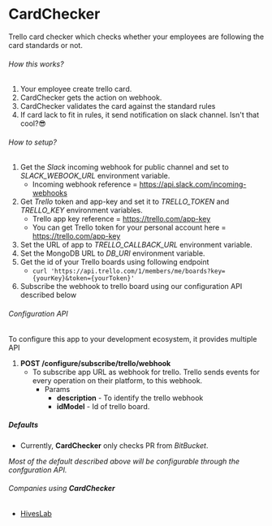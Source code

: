 # CardChecker
Trello card checker which checks whether your employees are following the card standards or not.

###### How this works?
1. Your employee create trello card.
2. CardChecker gets the action on webhook.
3. CardChecker validates the card against the standard rules
4. If card lack to fit in rules, it send notification on slack channel. Isn't that cool?😎

###### How to setup?
1. Get the *Slack* incoming webhook for public channel and set to *SLACK_WEBOOK_URL* environment variable.
    - Incoming webhook reference = https://api.slack.com/incoming-webhooks
2. Get *Trello* token and app-key and set it to *TRELLO_TOKEN* and *TRELLO_KEY* environment variables.
    - Trello app key reference = https://trello.com/app-key
    - You can get Trello token for your personal account here = https://trello.com/app-key
3. Set the URL of app to *TRELLO_CALLBACK_URL* environment variable.
4. Set the MongoDB URL to *DB_URI* environment variable.
5. Get the id of your Trello boards using following endpoint
    - `curl 'https://api.trello.com/1/members/me/boards?key={yourKey}&token={yourToken}'`
6. Subscribe the webhook to trello board using our configuration API described below

###### Configuration API
To configure this app to your development ecosystem, it provides multiple API

1. **POST /configure/subscribe/trello/webhook**
    - To subscribe app URL as webhook for trello. Trello sends events for every operation on their platform, to this webhook.
      - Params
        - **description** - To identify the trello webhook
        - **idModel** - Id of trello board.

##### Defaults
- Currently, **CardChecker** only checks PR from *BitBucket*.

*Most of the default described above will be configurable through the confguration API.*

###### Companies using **CardChecker**
- [HivesLab](https://www.hiveslab.com/)

